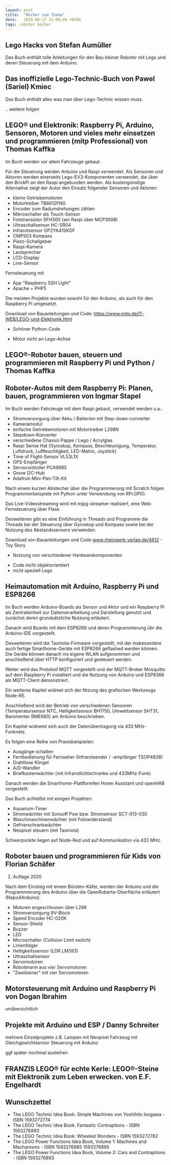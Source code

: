```yaml
---
layout: post
title:  "Bücher zum Thema"
date:   2020-08-17 21:08:49 +0200
tags: roboter bücher
---
```


## Lego Hacks von Stefan Aumüller

Das Buch enthält tolle Anleitungen für den Bau kleiner Roboter mit Lego und deren Steuerung mit dem Arduino. 

## Das inoffizielle Lego-Technic-Buch von Pawel (Sariel) Kmiec

Das Buch enthält alles was man über Lego-Technic wissen muss.

.. weitere folgen

## LEGO® und Elektronik: Raspberry Pi, Arduino, Sensoren, Motoren und vieles mehr einsetzen und programmieren (mitp Professional) von Thomas Kaffka

Im Buch werden vor allem Fahrzeuge gebaut.

Für die Steuerung werden Arduino und Raspi verwendet. Als Sensoren und Aktoren werden einerseits Lego-EV3-Komponenten verwendet, die über den BrickPi an den Raspi angebunden werden. Als kostengünstige Alternative zeigt der Autor den Einsatz folgender Sensoren und Aktoren:
* kleine Getriebemotoren
* Motortreiber TB6612FNG
* Encoder zum Radumdrehungen zählen
* Mikroschalter als Touch-Sensor 
* Fototransistor SFH300 (am Raspi über MCP3008)
* Ultraschallsensor HC-SR04
* Infrarotsensor GP2YA41SKOF
* CMPS03 Kompass
* Piezo-Schallgeber
* Raspi-Kamera
* Lautsprecher
* LCD-Display 
* Line-Sensor

Fernsteuerung mit
* App "Raspberry SSH Light"
* Apache + PHP5

Die meisten Projekte wurden sowohl für den Arduino, als auch für den Raspberry Pi umgesetzt.

Download von Bauanleitungen und Code:
https://www.mitp.de/IT-WEB/LEGO-und-Elektronik.html


+ Schöner Python-Code
- Motor nicht an Lego-Achse

## LEGO®-Roboter bauen, steuern und programmieren mit Raspberry Pi und Python / Thomas Kaffka




## Roboter-Autos mit dem Raspberry Pi: Planen, bauen, programmieren von Ingmar Stapel

Im Buch werden Fahrzeuge mit dem Raspi gebaut, verwendet werden u.a.:
- Stromversorgung über Akku / Batterien mit Step-down-converter
- Kameramodul
- einfache Getriebemotoren mit Motortreiber L298N
- Stepdown-Konverter
- verschiedene Chassis Pappe / Lego / Acrylglas
- Raspi Sense Hat (Gyroskop, Kompass, Beschleunigung, Temperatur, Luftdruck, Luftfeuchtigkeit, LED-Matrix, Joystick)
- Time of Flight-Sensor VL53L1X
- GPS-Empfänger
- Servocontroller PCA9685
- Grove I2C-Hub
- Adafruit-Mini-Pan-Tilt-Kit

Nach einem kurzen Abstecher über die Programmierung mit Scratch folgen Programmierbeispiele mit Python unter Verwendung von RPi.GPIO.

Das Live-Videostreaming wird mit mjpg-streamer realisiert, eine Web-Fernsteuerung über Flask.

Desweiteren gibt es eine Einführung in Threads und Programme die Threads bei der Steuerung über Gyroskop und Kompass sowie bei der Nutzung des Abstandssensors verwenden.

Download von Bauanleitungen und Code
www.rheinwerk-verlag.de/4812 - Toy Story

+ Nutzung von verschiedener Hardwarekomponenten
- Code nicht objektorientiert
- nicht speziell Lego

## Heimautomation mit Arduino, Raspberry Pi und ESP8266

Im Buch werden Arduino-Boards als Sensor und Aktor und ein Raspberry Pi als Zentraleinheit zur Datenverarbeitung und Darstellung genutzt und zunächst deren grundsätzliche Nutzung erläutert.

Danach wird Boards mit dem ESP8266 und deren Programmierung übr die Arduino-IDE vorgestellt.

Desweiteren wird die Tasmota-Firmware vorgestellt, mit der insbesondere auch fertige Smarthome-Geräte mit ESP8266 geflashed werden können. Die Geräte können danach ins eigene WLAN aufgenommen und anschließend über HTTP konfiguriert und gesteuert werden.

Weiter wird das Protokoll MQTT vorgestellt und der MQTT-Broker Mosquitto auf dem Raspberry Pi installiert und die Nutzung von Arduino und ESP8366 als MQTT-Client demonstriert.

Ein weiteres Kapitel widmet sich der Ntzung des grafischen Werkzeugs Node-RE.

Anschließend wird der Betrieb von verschiedenen Sensoren (Temperatursensor NTC, Helligkeitsensor BH1750, Umweltsensor SHT31, Baromenter BME680) am Arduino beschrieben.

Ein Kapitel widnemt sich auch der Datenübertragung via 433 MHz-Funknetz.

Es folgen eine Reihe von Praxisbeispielen:
* Ausgänge schalten
* Fernbedienung für Fernseher (Infrarotsender / -empfänger TSOP4838)
* Drahtlose Klingel
* A/D-Wandler
* Briefkastenwächter (mit Infrarotlichtschranke und 433MHz-Funk)

Danach werden die Smarthome-Plattformfen Home Assistant und openHAB vorgestellt.

Das Buch schließst mit einigen Projekten:
* Aquarium-Timer
* Stromwächter mit Sonsoff Pow bzw. Stromsensor SCT-013-030
* Waschmaschinenwächter (mit Fotowiderstand)
* Gefrierschrankwächter 
* Neopixel steuern (mit Tasmota)

Schwerpunkte liegen auf Node-Red und auf Kommunikation via 433 MHz.

## Roboter bauen und programmieren für Kids von Florian Schäfer

1. Auflage 2020

Nach dem Einstieg mit einem Bürsten-Käfer, werden der Arduino und die Programmierung des Arduino über die OpenRoberta-Oberfläche erläutert (Nepo4Arduino). 

* Motoren angeschlossen über L298
* Stromversorgung 9V-Block
* Speed Encoder HC-020K
* Sensor-Shield
* Buzzer
* LED
* Microschalter (Collision Limit switch)
* Linienfolger
* Helligkeitssensor (LDR LM393)
* Ultraschallsensor
* Servomotoren
* Roboterarm aus vier Servomotoren
* "Zweibeiner" mit vier Servomotoren

## Motorsteuerung mit Arduino und Raspberry Pi von Dogan Ibrahim

unübersichtlich

## Projekte mit Arduino und ESP / Danny Schreiter

mehrere Einzelprojekte
z.B. Lampen mit Neopixel
Fahrzeug mit Gleichgewichtsensor
Steuerung mit Arduino

ggf später nochmal ausleihen


##  FRANZIS LEGO® für echte Kerle: LEGO®-Steine mit Elektronik zum Leben erwecken. von E.F. Engelhardt

## Wunschzettel
* The LEGO Technic Idea Book: Simple Machines von Yoshihito Isogawa - ISBN 1593272774
* The LEGO Technic Idea Book: Fantastic Contraptions - ISBN 1593276893
* The LEGO Technic Idea Book: Wheeled Wonders - ISBN 1593272782
* The LEGO Power Functions Idea Book, Volume 1: Machines and Mechanisms - ISBN 1593276885 1593276885
* The LEGO Power Functions Idea Book, Volume 2: Cars and Contraptions - ISBN 1593276893